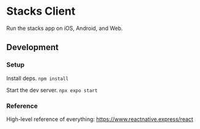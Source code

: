 # Stacks Client
Run the stacks app on iOS, Android, and Web.

## Development

### Setup
Install deps.
```npm install```

Start the dev server.
```npx expo start```

### Reference

High-level reference of everything: https://www.reactnative.express/react